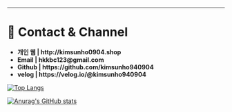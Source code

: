 <!--
<h1>📲 Introduce</h1>
<ul>
  <li>😊 안녕하세요. 현재 솔루션회사에서 근무하고 있는 김선호 입니다.</li>
  <li>📑 꾸준하게 공부하기 위하여 1일 1커밋 운동과, 블로그를 운영하고 있습니다.</li>
  <li>👍 커피와 여행, 그리고 운동을 좋아합니다. </li>
  </ul>
  <hr>
  <h1>🎑 Skills</h1>
  <ul>
  <li>Java</li>
  <li>Oracle, MySQL</li>
  <li>HTML, CSS, Javascript</li>
  <li>JSP, Thymeleaf</li>
  <li>Spring, Spring Boot, JPA</li>
  </ul>
  <hr>
  <h1>🏅 Certification</h1>
  <ul>
   <li>스파르타코딩클럽 | 수료 </li>
   <li>구트아카데미 | 수료</li>
   <li>쌍용교육센터 | 수료</li>
   </ul>
   
   <hr>
   <h1>👍 Target 2022</h1>
   <ul>
   <li>내일채움공제 2년 채우기</li>
   <li>학점은행제 학점 채우기</li>
   <li>컴퓨터활용능력 2급, SQLD, 정보처리기사 취득</li>
   <li>부족한 Spring 공부</li>
   </ul>
 -->
  <hr>
  <h1>🌠 Contact & Channel</h1>
  <ul>
   <li><strong>개인 웹 | http://kimsunho0904.shop</strong></li>
  <li><strong>Email | hkkbc123@gmail.com</strong></li>
  <li><strong>Github | https://github.com/kimsunho940904</strong></li>
   <li><strong>velog | https://velog.io/@kimsunho940904</strong></li>
  </ul>
  
  <div>
  
[![Top Langs](https://github-readme-stats.vercel.app/api/top-langs/?username=kimsunho940904)](https://github.com/kimsunho940904/github-readme-stats)

[![Anurag's GitHub stats](https://github-readme-stats.vercel.app/api?username=kimsunho940904)](https://github.com/kimsunho940904/github-readme-stats)
  </div>
